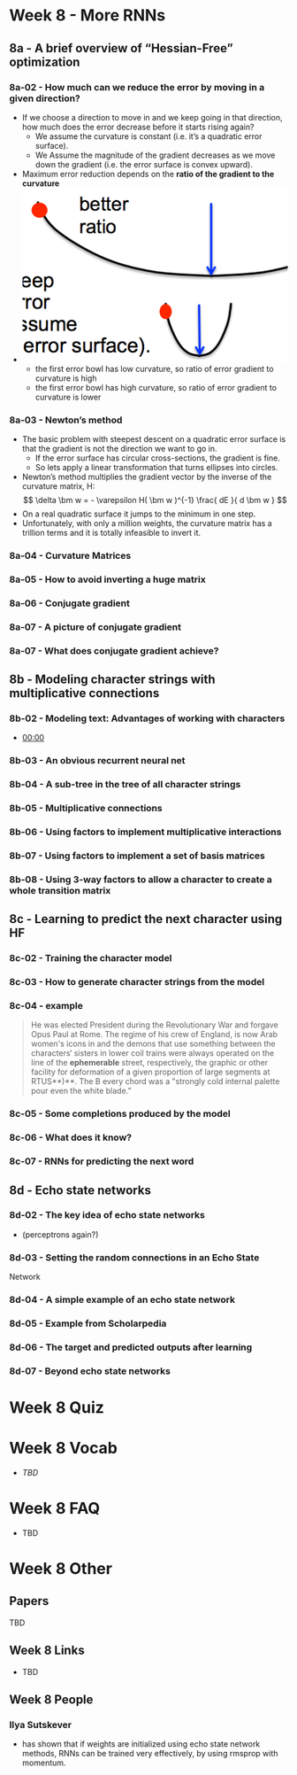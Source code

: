 # Week 8 - More RNNs

## 8a - A brief overview of “Hessian-Free” optimization
### 8a-02 - How much can we reduce the error by moving in a given direction?
* If we choose a direction to move in and we keep going in that direction, 
  how much does the error decrease before it starts rising again? 
  * We assume the curvature is constant (i.e. it’s a quadratic error surface).
  * We Assume the magnitude of the gradient decreases as we
    move down the gradient (i.e. the error surface is convex
    upward). 
* Maximum error reduction depends on the **ratio of the
  gradient to the curvature**
* ![ratio of gradient to curvature](../../../assets/hinton_lec8a_how_much_error_can_we_reduce_curvature.png)
  * the first error bowl has low curvature, so ratio of error gradient to curvature 
    is high
  * the first error bowl has high curvature, so ratio of error gradient to 
    curvature is lower

### 8a-03 - Newton’s method
* The basic problem with steepest descent on a quadratic error surface
  is that the gradient is not the direction we want to go in.
  * If the error surface has circular cross-sections, the gradient is fine.
  * So lets apply a linear transformation that turns ellipses into circles. 
* Newton’s method multiplies the gradient vector by the inverse of the
  curvature matrix, H: 
  $$
  \delta \bm w = - \varepsilon H( \bm w )^{-1} \frac{ dE }{ d \bm w }
  $$
* On a real quadratic surface it jumps to the minimum in one step.
* Unfortunately, with only a million weights, the curvature matrix has
  a trillion terms and it is totally infeasible to invert it.
  

### 8a-04 - Curvature Matrices
### 8a-05 - How to avoid inverting a huge matrix
### 8a-06 - Conjugate gradient
### 8a-07 - A picture of conjugate gradient 
### 8a-07 - What does conjugate gradient achieve?


## 8b - Modeling character strings with multiplicative connections 
### 8b-02 - Modeling text: Advantages of working with characters
* [00:00](https://www.coursera.org/learn/neural-networks/lecture/qGmdv/modeling-character-strings-with-multiplicative-connections-14-mins)
### 8b-03 - An obvious recurrent neural net 
### 8b-04 - A sub-tree in the tree of all character strings
### 8b-05 - Multiplicative connections
### 8b-06 - Using factors to implement multiplicative interactions 
### 8b-07 - Using factors to implement a set of basis matrices
### 8b-08 - Using 3-way factors to allow a character to create a whole transition matrix


## 8c - Learning to predict the next character using HF
### 8c-02 - Training the character model 
### 8c-03 - How to generate character strings from the model 
### 8c-04 - example
> He was elected President during the Revolutionary
> War and forgave Opus Paul at Rome. The regime
> of his crew of England, is now Arab women's icons
> in and the demons that use something between
> the characters‘ sisters in lower coil trains were
> always operated on the line of the **ephemerable**
> street, respectively, the graphic or other facility for
> deformation of a given proportion of large
> segments at RTUS**)**. The B every chord was a
> "strongly cold internal palette pour even the white
> blade.” 
### 8c-05 - Some completions produced by the model
### 8c-06 - What does it know? 
### 8c-07 - RNNs for predicting the next word


## 8d - Echo state networks 
### 8d-02 - The key idea of echo state networks
* (perceptrons again?)
### 8d-03 - Setting the random connections in an Echo State
Network
### 8d-04 - A simple example of an echo state network
### 8d-05 - Example from Scholarpedia
### 8d-06 - The target and predicted outputs after learning
### 8d-07 - Beyond echo state networks

# Week 8 Quiz

# Week 8 Vocab

* *TBD*

# Week 8 FAQ

* TBD

# Week 8 Other

## Papers

TBD

## Week 8 Links

* TBD

## Week 8 People

### Ilya Sutskever
* has shown that if weights are initialized using echo state
  network methods, RNNs can be trained very effectively, 
  by using rmsprop with momentum.

